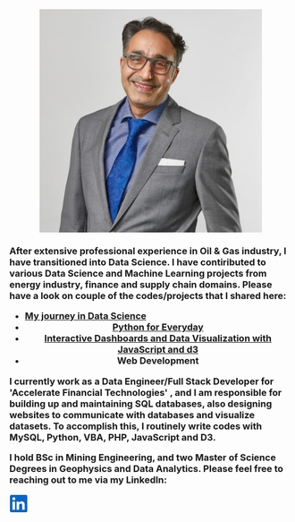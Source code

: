 
  
  <div class="Intro" align="center">
  <a href="https://accelerateshares.com/team/management/">
    <kbd><img align="center" src="hgerami.jpg" /></kbd>
  </a>
</div>
<h3>
<p>
After extensive professional experience in Oil & Gas industry, I have transitioned into Data Science. I have contiributed to various Data Science and Machine Learning projects from energy industry, finance and supply chain domains. Please have a look on couple of the codes/projects that I shared here:<br>
  <ul>
  <li><a href="../../../DataAnalytics/blob/master/README.md">My journey in Data Science </a></li>
  <li><center><a href="../../../EverydayPython/blob/master/README.md">Python for Everyday </a></li>
   <li><center><a href="../../../DataViz_with_JavaScript_and_d3/blob/master/README.md">Interactive Dashboards and Data Visualization with JavaScript and d3 </a> </li>
   <li><center> Web Development  </a></li>
  </ul>
</p>
<p> I currently work as a Data Engineer/Full Stack Developer for 'Accelerate Financial Technologies' , and I am responsible for building up and maintaining SQL databases, also designing websites to communicate with databases and visualize datasets. To accomplish this, I routinely write codes with MySQL, Python, VBA, PHP, JavaScript and D3.
<p> I hold BSc in Mining Engineering, and two Master of Science Degrees in Geophysics and Data Analytics. Please feel free to reaching out to me via my LinkedIn: <p>
  <a href="https://www.linkedin.com/in/jeremy-homayoun-gerami-36057930/ ">
  <img align="center" src="LinkedIn.jpg" />
  
  </a>
  
</h3>

